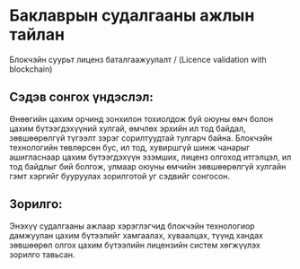 # Баклаврын судалгааны ажлын тайлан

Блокчэйн суурьт лиценз баталгаажуулалт / (Licence validation with blockchain)

## Сэдэв сонгох үндэслэл:

Өнөөгийн цахим орчинд зонхилон тохиолдож буй оюуны өмч болон цахим бүтээгдэхүүний хулгай, өмчлөх эрхийн ил тод байдал, зөвшөөрөлгүй түгээлт зэрэг сорилтуудтай тулгарч байна. Блокчэйн технологийн төвлөрсөн бус, ил тод, хувиршгүй шинж чанарыг ашигласнаар цахим бүтээгдэхүүн эзэмших, лиценз олгоход итгэлцэл, ил тод байдлыг бий болгож, улмаар оюуны өмчийн зөвшөөрөлгүй хулгайн гэмт хэргийг бууруулах зорилготой уг сэдвийг сонгосон.

## Зорилго:

Энэхүү судалгааны ажлаар хэрэглэгчид блокчэйн технологиор дамжуулан цахим бүтээлийг хамгаалах, хуваалцах, түүнд хандах зөвшөөрөл олгох цахим бүтээлийн лицензийн систем хөгжүүлэх зорилго тавьсан.
